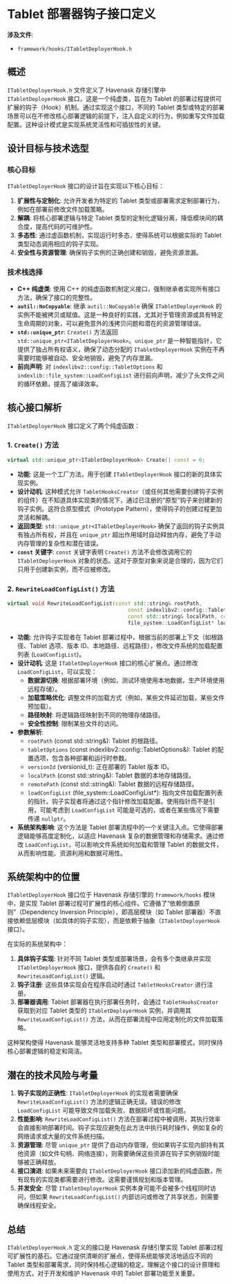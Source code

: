 # Tablet 部署器钩子接口定义

**涉及文件**:
- `framework/hooks/ITabletDeployerHook.h`

## 概述

`ITabletDeployerHook.h` 文件定义了 Havenask 存储引擎中 `ITabletDeployerHook` 接口，这是一个纯虚类，旨在为 Tablet 的部署过程提供可扩展的钩子（Hook）机制。通过实现这个接口，不同的 Tablet 类型或特定的部署场景可以在不修改核心部署逻辑的前提下，注入自定义的行为，例如重写文件加载配置。这种设计模式是实现系统灵活性和可插拔性的关键。

## 设计目标与技术选型

### 核心目标

`ITabletDeployerHook` 接口的设计旨在实现以下核心目标：

1.  **扩展性与定制化**: 允许开发者为特定的 Tablet 类型或部署需求定制部署行为，例如在部署前修改文件加载策略。
2.  **解耦**: 将核心部署逻辑与特定 Tablet 类型的定制化逻辑分离，降低模块间的耦合度，提高代码的可维护性。
3.  **多态性**: 通过虚函数机制，实现运行时多态，使得系统可以根据实际的 Tablet 类型动态调用相应的钩子实现。
4.  **安全性与资源管理**: 确保钩子实例的正确创建和销毁，避免资源泄漏。

### 技术栈选择

*   **C++ 纯虚类**: 使用 C++ 的纯虚函数机制定义接口，强制继承者实现所有接口方法，确保了接口的完整性。
*   **`autil::NoCopyable`**: 继承 `autil::NoCopyable` 确保 `ITabletDeployerHook` 的实例不能被拷贝或赋值。这是一种良好的实践，尤其对于管理资源或具有特定生命周期的对象，可以避免意外的浅拷贝问题和潜在的资源管理错误。
*   **`std::unique_ptr`**: `Create()` 方法返回 `std::unique_ptr<ITabletDeployerHook>`。`unique_ptr` 是一种智能指针，它提供了独占所有权语义，确保了动态分配的 `ITabletDeployerHook` 实例在不再需要时能够被自动、安全地销毁，避免了内存泄漏。
*   **前向声明**: 对 `indexlibv2::config::TabletOptions` 和 `indexlib::file_system::LoadConfigList` 进行前向声明，减少了头文件之间的循环依赖，提高了编译效率。

## 核心接口解析

`ITabletDeployerHook` 接口定义了两个纯虚函数：

### 1. `Create()` 方法

```cpp
virtual std::unique_ptr<ITabletDeployerHook> Create() const = 0;
```

*   **功能**: 这是一个工厂方法，用于创建 `ITabletDeployerHook` 接口的新的具体实现实例。
*   **设计动机**: 这种模式允许 `TabletHooksCreator`（或任何其他需要创建钩子实例的组件）在不知道具体实现类的情况下，通过已注册的“原型”钩子来创建新的钩子实例。这符合原型模式（Prototype Pattern），使得钩子的创建过程更加灵活和解耦。
*   **返回类型**: `std::unique_ptr<ITabletDeployerHook>` 确保了返回的钩子实例具有独占所有权，并且在 `unique_ptr` 超出作用域时自动释放内存，避免了手动内存管理的复杂性和潜在错误。
*   **`const` 关键字**: `const` 关键字表明 `Create()` 方法不会修改调用它的 `ITabletDeployerHook` 对象的状态。这对于原型对象来说是合理的，因为它们只用于创建新实例，而不应被修改。

### 2. `RewriteLoadConfigList()` 方法

```cpp
virtual void RewriteLoadConfigList(const std::string& rootPath,
                                       const indexlibv2::config::TabletOptions& tabletOptions, versionid_t versionId,
                                       const std::string& localPath, const std::string& remotePath,
                                       file_system::LoadConfigList* loadConfigList) = 0;
```

*   **功能**: 允许钩子实现者在 Tablet 部署过程中，根据当前的部署上下文（如根路径、Tablet 选项、版本 ID、本地路径、远程路径），修改文件系统的加载配置列表 (`LoadConfigList`)。
*   **设计动机**: 这是 `ITabletDeployerHook` 接口的核心扩展点。通过修改 `LoadConfigList`，可以实现：
    *   **数据源切换**: 根据部署环境（例如，测试环境使用本地数据，生产环境使用远程存储）。
    *   **加载策略优化**: 调整文件的加载方式（例如，某些文件延迟加载，某些文件预加载）。
    *   **路径映射**: 将逻辑路径映射到不同的物理存储路径。
    *   **安全性控制**: 限制某些文件的访问。
*   **参数解析**:
    *   `rootPath` (const std::string&): Tablet 的根路径。
    *   `tabletOptions` (const indexlibv2::config::TabletOptions&): Tablet 的配置选项，包含各种部署和运行时参数。
    *   `versionId` (versionid_t): 正在部署的 Tablet 版本 ID。
    *   `localPath` (const std::string&): Tablet 数据的本地存储路径。
    *   `remotePath` (const std::string&): Tablet 数据的远程存储路径。
    *   `loadConfigList` (file_system::LoadConfigList*): 指向文件加载配置列表的指针。钩子实现者将通过这个指针修改加载配置。使用指针而不是引用，可能考虑到 `LoadConfigList` 可能是可选的，或者在某些情况下需要传递 `nullptr`。
*   **系统架构影响**: 这个方法是 Tablet 部署流程中的一个关键注入点。它使得部署逻辑能够高度定制化，以适应 Havenask 复杂的数据管理和存储需求。通过修改 `LoadConfigList`，可以影响文件系统如何加载和管理 Tablet 的数据文件，从而影响性能、资源利用和数据可用性。

## 系统架构中的位置

`ITabletDeployerHook` 接口位于 Havenask 存储引擎的 `framework/hooks` 模块中，是实现 Tablet 部署过程可扩展性的核心组件。它遵循了“依赖倒置原则”（Dependency Inversion Principle），即高层模块（如 Tablet 部署器）不直接依赖低层模块（如具体的钩子实现），而是依赖于抽象（`ITabletDeployerHook` 接口）。

在实际的系统架构中：

1.  **具体钩子实现**: 针对不同 Tablet 类型或部署场景，会有多个类继承并实现 `ITabletDeployerHook` 接口，提供各自的 `Create()` 和 `RewriteLoadConfigList()` 逻辑。
2.  **钩子注册**: 这些具体实现会在程序启动时通过 `TabletHooksCreator` 进行注册。
3.  **部署器调用**: Tablet 部署器在执行部署任务时，会通过 `TabletHooksCreator` 获取到对应 Tablet 类型的 `ITabletDeployerHook` 实例，并调用其 `RewriteLoadConfigList()` 方法，从而在部署流程中应用定制化的文件加载策略。

这种架构使得 Havenask 能够灵活地支持多种 Tablet 类型和部署模式，同时保持核心部署逻辑的稳定和简洁。

## 潜在的技术风险与考量

1.  **钩子实现的正确性**: `ITabletDeployerHook` 的实现者需要确保 `RewriteLoadConfigList()` 方法的逻辑正确无误。错误的修改 `LoadConfigList` 可能导致文件加载失败、数据损坏或性能问题。
2.  **性能影响**: `RewriteLoadConfigList()` 方法在部署过程中被调用，其执行效率会直接影响部署时间。钩子实现应避免在此方法中执行耗时操作，例如复杂的网络请求或大量的文件系统扫描。
3.  **资源管理**: 尽管 `unique_ptr` 提供了自动内存管理，但如果钩子实现内部持有其他资源（如文件句柄、网络连接），则需要确保这些资源在钩子实例销毁时能够被正确释放。
4.  **接口演进**: 如果未来需要向 `ITabletDeployerHook` 接口添加新的纯虚函数，所有现有的实现类都需要进行修改。这需要谨慎规划和版本管理。
5.  **并发安全**: 尽管 `ITabletDeployerHook` 实例本身可能不会被多个线程同时访问，但如果 `RewriteLoadConfigList()` 内部访问或修改了共享状态，则需要确保线程安全。

## 总结

`ITabletDeployerHook.h` 定义的接口是 Havenask 存储引擎实现 Tablet 部署过程可扩展性的基石。它通过提供清晰的扩展点，使得系统能够灵活地适应不同的 Tablet 类型和部署需求，同时保持核心逻辑的稳定。理解这个接口的设计原理和使用方式，对于开发和维护 Havenask 中的 Tablet 部署功能至关重要。

